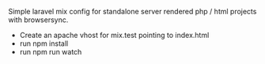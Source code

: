 Simple laravel mix config for standalone server rendered php / html projects with browsersync.

- Create an apache vhost for mix.test pointing to index.html
- run npm install
- run npm run watch
